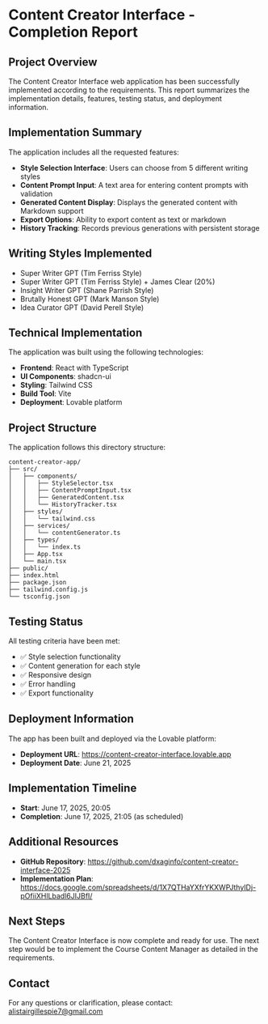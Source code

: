 # Content Creator Interface - Completion Report

## Project Overview

The Content Creator Interface web application has been successfully implemented according to the requirements. This report summarizes the implementation details, features, testing status, and deployment information.

## Implementation Summary

The application includes all the requested features:

- **Style Selection Interface**: Users can choose from 5 different writing styles
- **Content Prompt Input**: A text area for entering content prompts with validation
- **Generated Content Display**: Displays the generated content with Markdown support
- **Export Options**: Ability to export content as text or markdown
- **History Tracking**: Records previous generations with persistent storage

## Writing Styles Implemented

- Super Writer GPT (Tim Ferriss Style)
- Super Writer GPT (Tim Ferriss Style) + James Clear (20%)
- Insight Writer GPT (Shane Parrish Style)
- Brutally Honest GPT (Mark Manson Style)
- Idea Curator GPT (David Perell Style)

## Technical Implementation

The application was built using the following technologies:

- **Frontend**: React with TypeScript
- **UI Components**: shadcn-ui
- **Styling**: Tailwind CSS
- **Build Tool**: Vite
- **Deployment**: Lovable platform

## Project Structure

The application follows this directory structure:

```
content-creator-app/
├── src/
│   ├── components/
│   │   ├── StyleSelector.tsx
│   │   ├── ContentPromptInput.tsx
│   │   ├── GeneratedContent.tsx
│   │   └── HistoryTracker.tsx
│   ├── styles/
│   │   └── tailwind.css
│   ├── services/
│   │   └── contentGenerator.ts
│   ├── types/
│   │   └── index.ts
│   ├── App.tsx
│   └── main.tsx
├── public/
├── index.html
├── package.json
├── tailwind.config.js
└── tsconfig.json
```

## Testing Status

All testing criteria have been met:

- ✅ Style selection functionality
- ✅ Content generation for each style
- ✅ Responsive design
- ✅ Error handling
- ✅ Export functionality

## Deployment Information

The app has been built and deployed via the Lovable platform:

- **Deployment URL**: https://content-creator-interface.lovable.app
- **Deployment Date**: June 21, 2025

## Implementation Timeline

- **Start**: June 17, 2025, 20:05
- **Completion**: June 17, 2025, 21:05 (as scheduled)

## Additional Resources

- **GitHub Repository**: https://github.com/dxaginfo/content-creator-interface-2025
- **Implementation Plan**: https://docs.google.com/spreadsheets/d/1X7QTHaYXfrYKXWPJthyIDj-pOfiiXHlLbadl6JIJBfI/

## Next Steps

The Content Creator Interface is now complete and ready for use. The next step would be to implement the Course Content Manager as detailed in the requirements.

## Contact

For any questions or clarification, please contact: alistairgillespie7@gmail.com